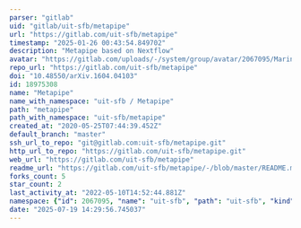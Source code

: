 ```yaml
---
parser: "gitlab"
uid: "gitlab/uit-sfb/metapipe"
url: "https://gitlab.com/uit-sfb/metapipe"
timestamp: "2025-01-26 00:43:54.849702"
description: "Metapipe based on Nextflow"
avatar: "https://gitlab.com/uploads/-/system/group/avatar/2067095/Marine_Metagenomics_Portal_final.jpg"
repo_url: "https://gitlab.com/uit-sfb/metapipe"
doi: "10.48550/arXiv.1604.04103"
id: 18975308
name: "Metapipe"
name_with_namespace: "uit-sfb / Metapipe"
path: "metapipe"
path_with_namespace: "uit-sfb/metapipe"
created_at: "2020-05-25T07:44:39.452Z"
default_branch: "master"
ssh_url_to_repo: "git@gitlab.com:uit-sfb/metapipe.git"
http_url_to_repo: "https://gitlab.com/uit-sfb/metapipe.git"
web_url: "https://gitlab.com/uit-sfb/metapipe"
readme_url: "https://gitlab.com/uit-sfb/metapipe/-/blob/master/README.md"
forks_count: 5
star_count: 2
last_activity_at: "2022-05-10T14:52:44.881Z"
namespace: {"id": 2067095, "name": "uit-sfb", "path": "uit-sfb", "kind": "group", "full_path": "uit-sfb", "parent_id": null, "avatar_url": "/uploads/-/system/group/avatar/2067095/Marine_Metagenomics_Portal_final.jpg", "web_url": "https://gitlab.com/groups/uit-sfb"}
date: "2025-07-19 14:29:56.745037"
---
```

